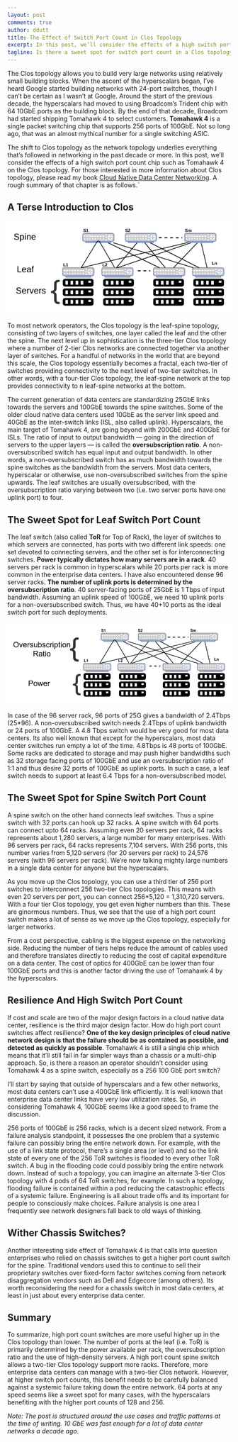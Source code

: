 ```yaml
---
layout: post
comments: true
author: ddutt
title: The Effect of Switch Port Count in Clos Topology
excerpt: In this post, we’ll consider the effects of a high switch port count chip such as Tomahawk 4 on the Clos topology
tagline: Is there a sweet spot for switch port count in a Clos topology
---
```

The Clos topology allows you to build very large networks using relatively small building blocks. When the ascent of the hyperscalars began, I’ve heard Google started building networks with 24-port switches, though I can’t be certain as I wasn’t at Google. Around the start of the previous decade, the hyperscalars had moved to using Broadcom’s Trident chip with 64 10GbE ports as the building block. By the end of that decade, Broadcom had started shipping Tomahawk 4 to select customers. **Tomahawk 4** is a single packet switching chip that supports 256 ports of 100GbE. Not so long ago, that was an almost mythical number for a single switching ASIC.

The shift to Clos topology as the network topology underlies everything that’s followed in networking in the past decade or more. In this post, we’ll consider the effects of a high switch port count chip such as Tomahawk 4 on the Clos topology. For those interested in more information about Clos topology, please read my book [Cloud Native Data Center Networking](https://www.amazon.com/Cloud-Native-Data-Center-Networking/dp/1492045608/). A rough summary of that chapter is as follows.`

## A Terse Introduction to Clos

![Classical 2-Tier Clos Topology](/assets/images/2020-01-30-clos-topo.png)

To most network operators, the Clos topology is the leaf-spine topology, consisting of two layers of switches, one layer called the leaf and the other the spine. The next level up in sophistication is the three-tier Clos topology where a number of 2-tier Clos networks are connected together via another layer of switches. For a handful of networks in the world that are beyond this scale, the Clos topology essentially becomes a fractal, each two-tier of switches providing connectivity to the next level of two-tier switches. In other words, with a four-tier Clos topology, the leaf-spine network at the top provides connectivity to n leaf-spine networks at the bottom.

The current generation of data centers are standardizing 25GbE links towards the servers and 100GbE towards the spine switches. Some of the older cloud native data centers used 10GbE as the server link speed and 40GbE as the inter-switch links (ISL, also called uplink). Hyperscalars, the main target of Tomahawk 4, are going beyond with 200GbE and 400GbE for ISLs. The ratio of input to output bandwidth — going in the direction of servers to the upper layers — is called the **oversubscription ratio**. A non-oversubscribed switch has equal input and output bandwidth. In other words, a non-oversubscribed switch has as much bandwidth towards the spine switches as the bandwidth from the servers. Most data centers, hyperscalar or otherwise, use non-oversubscribed switches from the spine upwards. The leaf switches are usually oversubscribed, with the oversubscription ratio varying between two (i.e. two server ports have one uplink port) to four.

## The Sweet Spot for Leaf Switch Port Count

The leaf switch (also called **ToR** for Top of Rack), the layer of switches to which servers are connected, has ports with two different link speeds: one set devoted to connecting servers, and the other set is for interconnecting switches. **Power typically dictates how many servers are in a rack**. 40 servers per rack is common in hyperscalars while 20 ports per rack is more common in the enterprise data centers. I have also encountered dense 96 server racks. **The number of uplink ports is determined by the oversubscription ratio**. 40 server-facing ports of 25GbE is 1 Tbps of input bandwidth. Assuming an uplink speed of 100GbE, we need 10 uplink ports for a non-oversubscribed switch. Thus, we have 40+10 ports as the ideal switch port for such deployments.

![Primary factor determining switch port count](/assets/images/2020-01-30-clos-determinant.png)

In case of the 96 server rack, 96 ports of 25G gives a bandwidth of 2.4Tbps (25\*96). A non-oversubscribed switch needs 2.4Tbps of uplink bandwidth or 24 ports of 100GbE. A 4.8 Tbps switch would be very good for most data centers. Its also well known that except for the hyperscalars, most data center switches run empty a lot of the time. 4.8Tbps is 48 ports of 100GbE. Some racks are dedicated to storage and may push higher bandwidths such as 32 storage facing ports of 100GbE and use an oversubscription ratio of 1:1 and thus desire 32 ports of 100GbE as uplink ports. In such a case, a leaf switch needs to support at least 6.4 Tbps for a non-oversubscribed model.

## The Sweet Spot for Spine Switch Port Count

A spine switch on the other hand connects leaf switches. Thus a spine switch with 32 ports can hook up 32 racks. A spine switch with 64 ports can connect upto 64 racks. Assuming even 20 servers per rack, 64 racks represents about 1,280 servers, a large number for many enterprises. With 96 servers per rack, 64 racks represents 7,104 servers. With 256 ports, this number varies from 5,120 servers (for 20 servers per rack) to 24,576 servers (with 96 servers per rack). We’re now talking mighty large numbers in a single data center for anyone but the hyperscalars.

As you move up the Clos topology, you can use a third tier of 256 port switches to interconnect 256 two-tier Clos topologies. This means with even 20 servers per port, you can connect 256\*5,120 = 1,310,720 servers. With a four tier Clos topology, you get even higher numbers than this. These are ginormous numbers. Thus, we see that the use of a high port count switch makes a lot of sense as we move up the Clos topology, especially for larger networks.

From a cost perspective, cabling is the biggest expense on the networking side. Reducing the number of tiers helps reduce the amount of cables used and therefore translates directly to reducing the cost of capital expenditure on a data center. The cost of optics for 400GbE can be lower than four 100GbE ports and this is another factor driving the use of Tomahawk 4 by the hyperscalars.

## Resilience And High Switch Port Count

If cost and scale are two of the major design factors in a cloud native data center, resilience is the third major design factor. How do high port count switches affect resilience? **One of the key design principles of cloud native network design is that the failure should be as contained as possible, and detected as quickly as possible**. Tomahawk 4 is still a single chip which means that it’ll still fail in far simpler ways than a chassis or a multi-chip approach. So, is there a reason an operator shouldn’t consider using Tomahawk 4 as a spine switch, especially as a 256 100 GbE port switch?

I’ll start by saying that outside of hyperscalars and a few other networks, most data centers can’t use a 400GbE link efficiently. It is well known that enterprise data center links have very low utilization rates. So, in considering Tomahawk 4, 100GbE seems like a good speed to frame the discussion.

256 ports of 100GbE is 256 racks, which is a decent sized network. From a failure analysis standpoint, it possesses the one problem that a systemic failure can possibly bring the entire network down. For example, with the use of a link state protocol, there’s a single area (or level) and so the link state of every one of the 256 ToR switches is flooded to every other ToR switch. A bug in the flooding code could possibly bring the entire network down. Instead of such a topology, you can imagine an alternate 3-tier Clos topology with 4 pods of 64 ToR switches, for example. In such a topology, flooding failure is contained within a pod reducing the catastrophic effects of a systemic failure. Engineering is all about trade offs and its important for people to consciously make choices. Failure analysis is one area I frequently see network designers fall back to old ways of thinking.

## Wither Chassis Switches?

Another interesting side effect of Tomahawk 4 is that calls into question enterprises who relied on chassis switches to get a higher port count switch for the spine. Traditional vendors used this to continue to sell their proprietary switches over fixed-form factor switches coming from network disaggregation vendors such as Dell and Edgecore (among others). Its worth reconsidering the need for a chassis switch in most data centers, at least in just about every enterprise data center.

## Summary

To summarize, high port count switches are more useful higher up in the Clos topology than lower. The number of ports at the leaf (i.e. ToR) is primarily determined by the power available per rack, the oversubscription ratio and the use of high-density servers. A high port count spine switch allows a two-tier Clos topology support more racks. Therefore, more enterprise data centers can manage with a two-tier Clos network. However, at higher switch port counts, this benefit needs to be carefully balanced against a systemic failure taking down the entire network. 64 ports at any speed seems like a sweet spot for many cases, with the hyperscalars benefiting with the higher port counts of 128 and 256.

*Note: The post is structured around the use cases and traffic patterns at the time of writing. 10 GbE was fast enough for a lot of data center networks a decade ago.*

